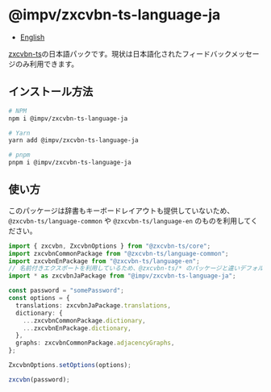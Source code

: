 # @impv/zxcvbn-ts-language-ja

- [English](./README.md)

[zxcvbn-ts](https://github.com/zxcvbn-ts/zxcvbn)の日本語パックです。現状は日本語化されたフィードバックメッセージのみ利用できます。

## インストール方法

```sh
# NPM
npm i @impv/zxcvbn-ts-language-ja

# Yarn
yarn add @impv/zxcvbn-ts-language-ja

# pnpm
pnpm i @impv/zxcvbn-ts-language-ja
```

## 使い方

このパッケージは辞書もキーボードレイアウトも提供していないため、 `@zxcvbn-ts/language-common` や `@zxcvbn-ts/language-en` のものを利用してください。

```ts
import { zxcvbn, ZxcvbnOptions } from "@zxcvbn-ts/core";
import zxcvbnCommonPackage from "@zxcvbn-ts/language-common";
import zxcvbnEnPackage from "@zxcvbn-ts/language-en";
// 名前付きエクスポートを利用しているため、@zxcvbn-ts/* のパッケージと違いデフォルトインポートはできません
import * as zxcvbnJaPackage from "@impv/zxcvbn-ts-language-ja";

const password = "somePassword";
const options = {
  translations: zxcvbnJaPackage.translations,
  dictionary: {
    ...zxcvbnCommonPackage.dictionary,
    ...zxcvbnEnPackage.dictionary,
  },
  graphs: zxcvbnCommonPackage.adjacencyGraphs,
};

ZxcvbnOptions.setOptions(options);

zxcvbn(password);
```
